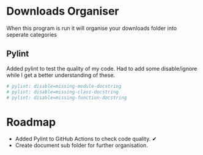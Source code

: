 # Downloads Organiser

When this program is run it will organise your downloads folder into seperate categories

## Pylint

Added pylint to test the quality of my code. Had to add some disable/ignore while I get a better understanding of these.

```python
# pylint: disable=missing-module-docstring
# pylint: disable=missing-class-docstring
# pylint: disable=missing-function-docstring
```

# Roadmap

<ul>
    <li>Added Pylint to GitHub Actions to check code quality.  ✔</li>
    <li>Create document sub folder for further organisation. </li>
</ul>